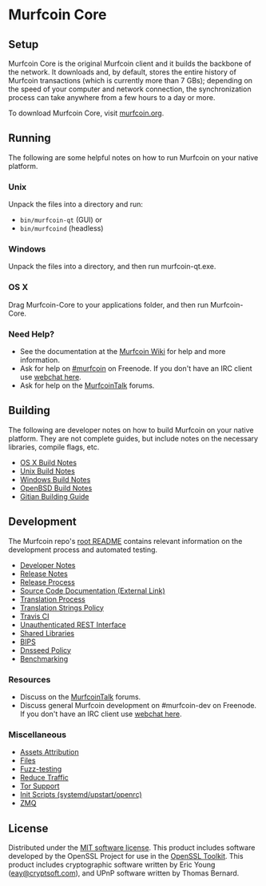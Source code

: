 Murfcoin Core
=============

Setup
---------------------
Murfcoin Core is the original Murfcoin client and it builds the backbone of the network. It downloads and, by default, stores the entire history of Murfcoin transactions (which is currently more than 7 GBs); depending on the speed of your computer and network connection, the synchronization process can take anywhere from a few hours to a day or more.

To download Murfcoin Core, visit [murfcoin.org](https://murfcoin.org).

Running
---------------------
The following are some helpful notes on how to run Murfcoin on your native platform.

### Unix

Unpack the files into a directory and run:

- `bin/murfcoin-qt` (GUI) or
- `bin/murfcoind` (headless)

### Windows

Unpack the files into a directory, and then run murfcoin-qt.exe.

### OS X

Drag Murfcoin-Core to your applications folder, and then run Murfcoin-Core.

### Need Help?

* See the documentation at the [Murfcoin Wiki](https://murfcoin.info/)
for help and more information.
* Ask for help on [#murfcoin](http://webchat.freenode.net?channels=murfcoin) on Freenode. If you don't have an IRC client use [webchat here](http://webchat.freenode.net?channels=murfcoin).
* Ask for help on the [MurfcoinTalk](https://murfcointalk.io/) forums.

Building
---------------------
The following are developer notes on how to build Murfcoin on your native platform. They are not complete guides, but include notes on the necessary libraries, compile flags, etc.

- [OS X Build Notes](build-osx.md)
- [Unix Build Notes](build-unix.md)
- [Windows Build Notes](build-windows.md)
- [OpenBSD Build Notes](build-openbsd.md)
- [Gitian Building Guide](gitian-building.md)

Development
---------------------
The Murfcoin repo's [root README](/README.md) contains relevant information on the development process and automated testing.

- [Developer Notes](developer-notes.md)
- [Release Notes](release-notes.md)
- [Release Process](release-process.md)
- [Source Code Documentation (External Link)](https://dev.visucore.com/murfcoin/doxygen/)
- [Translation Process](translation_process.md)
- [Translation Strings Policy](translation_strings_policy.md)
- [Travis CI](travis-ci.md)
- [Unauthenticated REST Interface](REST-interface.md)
- [Shared Libraries](shared-libraries.md)
- [BIPS](bips.md)
- [Dnsseed Policy](dnsseed-policy.md)
- [Benchmarking](benchmarking.md)

### Resources
* Discuss on the [MurfcoinTalk](https://murfcointalk.io/) forums.
* Discuss general Murfcoin development on #murfcoin-dev on Freenode. If you don't have an IRC client use [webchat here](http://webchat.freenode.net/?channels=murfcoin-dev).

### Miscellaneous
- [Assets Attribution](assets-attribution.md)
- [Files](files.md)
- [Fuzz-testing](fuzzing.md)
- [Reduce Traffic](reduce-traffic.md)
- [Tor Support](tor.md)
- [Init Scripts (systemd/upstart/openrc)](init.md)
- [ZMQ](zmq.md)

License
---------------------
Distributed under the [MIT software license](/COPYING).
This product includes software developed by the OpenSSL Project for use in the [OpenSSL Toolkit](https://www.openssl.org/). This product includes
cryptographic software written by Eric Young ([eay@cryptsoft.com](mailto:eay@cryptsoft.com)), and UPnP software written by Thomas Bernard.
